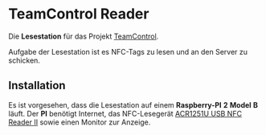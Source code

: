 # TeamControl Reader

Die **Lesestation** für das Projekt [TeamControl](https://gitlab.software-consultant.net/swc/teamcontrol).

Aufgabe der Lesestation ist es NFC-Tags zu lesen und an den Server zu schicken.




## Installation
Es ist vorgesehen, dass die Lesestation auf einem __Raspberry-PI__ __2__ __Model__ __B__ läuft.
Der __PI__ benötigt Internet, das NFC-Lesegerät [ACR1251U USB NFC Reader II](http://www.acs.com.hk/en/products/218/acr1251u-usb-nfc-reader-ii/) sowie einen Monitor zur Anzeige.

